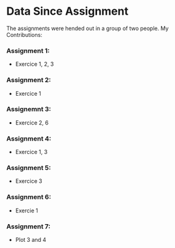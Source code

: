 # Data Since Assignment 
The assignments were hended out in a group of two people. 
My Contributions: 
### Assignment 1: 
- Exercice 1, 2, 3
### Assignment 2: 
- Exercice 1
### Assignemnt 3: 
- Exercice 2, 6
### Assignment 4: 
- Exercice 1, 3 
### Assignment 5: 
- Exercice 3
### Assignment 6:
- Exercie 1 
### Assignment 7: 
- Plot 3 and 4 
